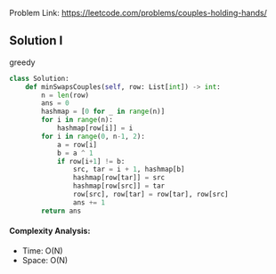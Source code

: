 Problem Link: https://leetcode.com/problems/couples-holding-hands/



## Solution I
greedy

```python
class Solution:
    def minSwapsCouples(self, row: List[int]) -> int:
        n = len(row)
        ans = 0
        hashmap = [0 for _ in range(n)]
        for i in range(n):
            hashmap[row[i]] = i
        for i in range(0, n-1, 2):
            a = row[i]
            b = a ^ 1
            if row[i+1] != b:
                src, tar = i + 1, hashmap[b]
                hashmap[row[tar]] = src
                hashmap[row[src]] = tar
                row[src], row[tar] = row[tar], row[src]
                ans += 1
        return ans
```

#### Complexity Analysis:
- Time: O(N)
- Space: O(N)